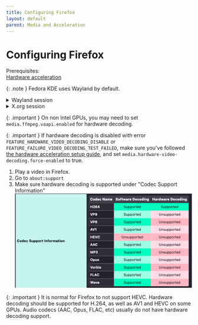```yaml
---
title: Configuring Firefox
layout: default
parent: Media and Acceleration
---
```

# Configuring Firefox
Prerequisites:\
[Hardware acceleration](/media)

{: .note }
Fedora KDE uses Wayland by default.

<details markdown=1>
<summary>Wayland session</summary>
1. Go to `about:support`
1. Ensure that "Window Protocol" is set to "wayland" - if it is not, seek further help on [the PC Help Hub](https://discord.gg/pchh) or elsewhere as it should be.
1. Ensure "Target Frame Rate" is set to your display framerate.
1. Make sure "Hardware compositing" is set to "available"
1. Open `about:config` and set `widget.use-xdg-desktop-portal.file-picker` to 1
</details>
<details markdown=1>
<summary>X.org session</summary>
1. Go to `about:support`
1. Ensure "Target Frame Rate" is set to your display framerate.
1. Make sure "Hardware compositing" is set to "available"
</details>

{: .important }
On non Intel GPUs, you may need to set `media.ffmpeg.vaapi.enabled` for hardware decoding.

{: .important }
If hardware decoding is disabled with error `FEATURE_HARDWARE_VIDEO_DECODING_DISABLE` or `FEATURE_FAILURE_VIDEO_DECODING_TEST_FAILED`, make sure you've followed [the hardware acceleration setup guide](/media), and set `media.hardware-video-decoding.force-enabled` to true.

1. Play a video in Firefox.
2. Go to `about:support`
3. Make sure hardware decoding is supported under "Codec Support Information"
![Screenshot of Codec Support Information entry](/codec.png)

{: .important }
It is normal for Firefox to not support HEVC. Hardware decoding should be supported for H.264, as well as AV1 and HEVC on some GPUs. Audio codecs (AAC, Opus, FLAC, etc) usually do not have hardware decoding support. 